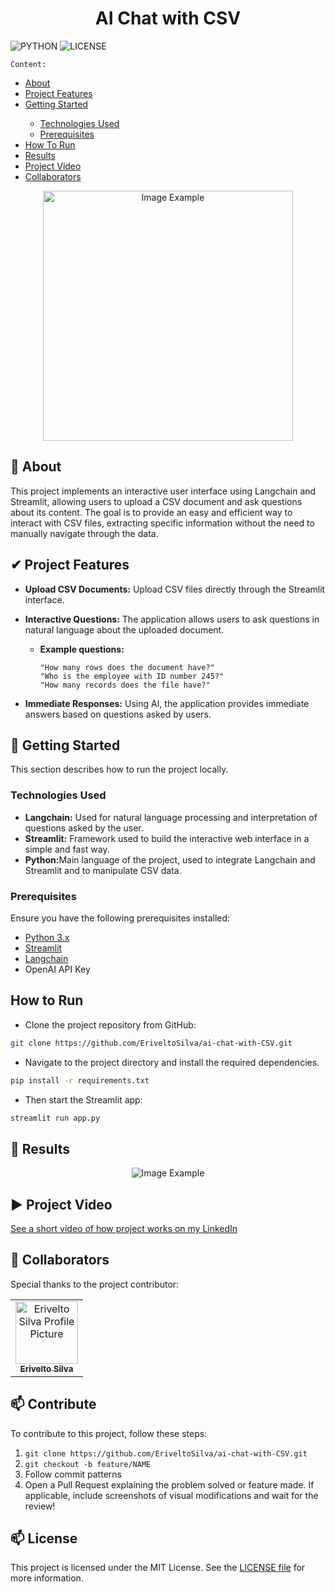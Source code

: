 ﻿[MAINTENANCE_BADGE]: https://img.shields.io/badge/Maintained%3F-yes-green.svg
[PYTHON_BADGE]: https://img.shields.io/badge/python-3670A0?style=for-the-badge&logo=python&logoColor=ffdd54
[LICENSE_BADGE]: https://img.shields.io/pypi/l/ansicolortags.svg


<h1 align="center">AI Chat with CSV</h1>

![PYTHON][PYTHON_BADGE]
![LICENSE][LICENSE_BADGE]


`Content:`
<ul>
  <li><a href="#about">About</a></li>
  <li><a href="#features">Project Features</a></li>
  <li><a href="#gettingStarted">Getting Started</a></li>
    <ul>
      <li><a href="#technologiesUsed">Technologies Used</a></li>
      <li><a href="#preRequisites">Prerequisites</a></li>
    </ul>
  <li><a href="#howToRun">How To Run</a></li>
  <li><a href="#results">Results</a></li>
  <li><a href="#projectVideo">Project Video</a></li>
  <li><a href="#collaborators">Collaborators</a></li>
</ul>

<p align="center">
    <img src="./assets/images/rh-assistant1.PNG" alt="Image Example" width="400px">
</p>

<h2 id="about">📌 About</h2>
This project implements an interactive user interface using Langchain and Streamlit, allowing users to upload a CSV document and ask questions about its content. The goal is to provide an easy and efficient way to interact with CSV files, extracting specific information without the need to manually navigate through the data.

<h2 id="features">✔ Project Features</h2>

- <strong>Upload CSV Documents:</strong> Upload CSV files directly through the Streamlit interface.
- <strong>Interactive Questions:</strong> The application allows users to ask questions in natural language about the uploaded document.

  - <strong>Example questions:</strong>

        "How many rows does the document have?"
        "Who is the employee with ID number 245?"
        "How many records does the file have?"

- <strong>Immediate Responses:</strong> Using AI, the application provides immediate answers based on questions asked by users.

<h2 id="gettingStarted">🚀 Getting Started</h2>

This section describes how to run the project locally.

<h3 id="technologiesUsed">Technologies Used</h3>

- <strong>Langchain:</strong> Used for natural language processing and interpretation of questions asked by the user.
- <strong>Streamlit:</strong> Framework used to build the interactive web interface in a simple and fast way.
- <strong>Python:</strong>Main language of the project, used to integrate Langchain and Streamlit and to manipulate CSV data.

<h3 id="preRequisites">Prerequisites</h3>

Ensure you have the following prerequisites installed:

- [Python 3.x](https://www.python.org/downloads/)
- [Streamlit](https://docs.streamlit.io/)
- [Langchain](https://python.langchain.com/v0.2/docs/introduction/)
- OpenAI API Key

<h2 id="howToRun">How to Run</h2>

- Clone the project repository from GitHub:

```bash
git clone https://github.com/EriveltoSilva/ai-chat-with-CSV.git
```


- Navigate to the project directory and install the required dependencies. 
```bash
pip install -r requirements.txt
```

- Then start the Streamlit app:

```bash
streamlit run app.py
```

<h2 id="results">🤝 Results</h2>

<p align="center">
    <img src="./assets/images/rh-assistant1.PNG" alt="Image Example" />
</p>


<h2 id="projectVideo">▶ Project Video</h2>

<a href="#">
See a short video of how project works on my LinkedIn
</a>

<h2 id="collaborators">🤝 Collaborators</h2>

Special thanks to the project contributor:

<table>
  <tr>
    <td align="center">
      <a href="#">
        <img src="https://avatars.githubusercontent.com/u/125351173?v=4" width="100px;" alt="Erivelto Silva Profile Picture"/><br>
        <sub>
          <b>Erivelto Silva</b>
        </sub>
      </a>
    </td>
  </tr>
</table>

<h2 id="contribute">📫 Contribute</h2>

To contribute to this project, follow these steps:

1. `git clone https://github.com/EriveltoSilva/ai-chat-with-CSV.git`
2. `git checkout -b feature/NAME`
3. Follow commit patterns
4. Open a Pull Request explaining the problem solved or feature made. If applicable, include screenshots of visual modifications and wait for the review!

<h2 id="contribute">📫 License</h2>

This project is licensed under the MIT License. See the <a href="./LICENSE">LICENSE file</a> for more information.
